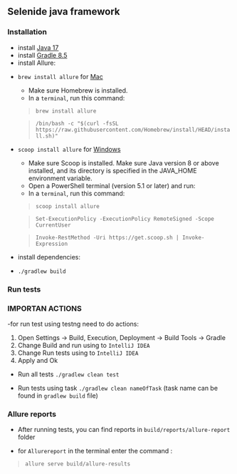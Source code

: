 ## Selenide java framework

### Installation

- install [Java 17](https://www.oracle.com/java/technologies/javase/jdk17-archive-downloads.html)
- install [Gradle 8.5](https://gradle.org/releases/)
- install Allure:

* `brew install allure` for [Mac](https://brew.sh/)
    * Make sure Homebrew is installed.
    * In a `terminal`, run this command:
  > `brew install allure`

  > `/bin/bash -c "$(curl -fsSL https://raw.githubusercontent.com/Homebrew/install/HEAD/install.sh)"`


* `scoop install allure` for [Windows](https://scoop.sh/)

    - Make sure Scoop is installed.
      Make sure Java version 8 or above installed, and its directory is specified in the JAVA_HOME environment variable.
    - Open a PowerShell terminal (version 5.1 or later) and run:
    - In a `terminal`, run this command:

  > `scoop install allure`

  > `Set-ExecutionPolicy -ExecutionPolicy RemoteSigned -Scope CurrentUser`

  > `Invoke-RestMethod -Uri https://get.scoop.sh | Invoke-Expression`


* install dependencies:
* `./gradlew build`

### Run tests

### IMPORTAN ACTIONS

-for run test using testng need to do actions:

1. Open Settings -> Build, Execution, Deployment -> Build Tools -> Gradle
2. Change Build and run using to `IntelliJ IDEA`
3. Change Run tests using to `IntelliJ IDEA`
4. Apply and Ok


- Run all tests `./gradlew clean test`

- Run tests using task `./gradlew clean nameOfTask` (task name can be found in `gradlew build` file)

### Allure reports

- After running tests, you can find reports in `build/reports/allure-report` folder

- for `Allurereport` in the terminal enter the command :

> `allure serve build/allure-results`

